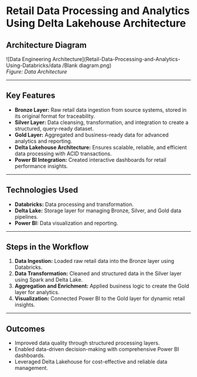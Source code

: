 # Retail Data Processing and Analytics Using Delta Lakehouse Architecture

## Architecture Diagram
![Data Engineering Architecture](Retail-Data-Processing-and-Analytics-Using-Databricks/data
/Blank diagram.png)  
*Figure: Data Architecture*

---

## Key Features
- **Bronze Layer:** Raw retail data ingestion from source systems, stored in its original format for traceability.
- **Silver Layer:** Data cleansing, transformation, and integration to create a structured, query-ready dataset.
- **Gold Layer:** Aggregated and business-ready data for advanced analytics and reporting.
- **Delta Lakehouse Architecture:** Ensures scalable, reliable, and efficient data processing with ACID transactions.
- **Power BI Integration:** Created interactive dashboards for retail performance insights.

---

## Technologies Used
- **Databricks:** Data processing and transformation.
- **Delta Lake:** Storage layer for managing Bronze, Silver, and Gold data pipelines.
- **Power BI:** Data visualization and reporting.

---

## Steps in the Workflow
1. **Data Ingestion:** Loaded raw retail data into the Bronze layer using Databricks.
2. **Data Transformation:** Cleaned and structured data in the Silver layer using Spark and Delta Lake.
3. **Aggregation and Enrichment:** Applied business logic to create the Gold layer for analytics.
4. **Visualization:** Connected Power BI to the Gold layer for dynamic retail insights.

---

## Outcomes
- Improved data quality through structured processing layers.
- Enabled data-driven decision-making with comprehensive Power BI dashboards.
- Leveraged Delta Lakehouse for cost-effective and reliable data management.
